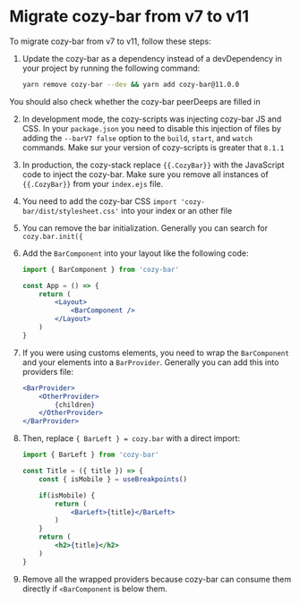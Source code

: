 # Migrate cozy-bar from v7 to v11

To migrate cozy-bar from v7 to v11, follow these steps:

1. Update the cozy-bar as a dependency instead of a devDependency in your project by running the following command:
   ```bash
   yarn remove cozy-bar --dev && yarn add cozy-bar@11.0.0
   ```
You should also check whether the cozy-bar peerDeeps are filled in

2. In development mode, the cozy-scripts was injecting cozy-bar JS and CSS. In your `package.json` you need to disable this injection of files by adding the `--barV7 false` option to the `build`, `start`, and `watch` commands. Make sur your version of cozy-scripts is greater that `8.1.1`

3. In production, the cozy-stack replace `{{.CozyBar}}` with the JavaScript code to inject the cozy-bar. Make sure you remove all instances of `{{.CozyBar}}` from your `index.ejs` file.

4. You need to add the cozy-bar CSS `import 'cozy-bar/dist/stylesheet.css'` into your index or an other file

5. You can remove the bar initialization. Generally you can search for `cozy.bar.init({`

6. Add the `BarComponent` into your layout like the following code:
   ```jsx
   import { BarComponent } from 'cozy-bar'

   const App = () => {
       return (
           <Layout>
               <BarComponent />
           </Layout>
       )
   }
   ```

7. If you were using customs elements, you need to wrap the `BarComponent` and your elements into a `BarProvider`. Generally you can add this into providers file:
    ```jsx
    <BarProvider>
        <OtherProvider>
            {children}
        </OtherProvider>
    </BarProvider>
    ```

8. Then, replace `{ BarLeft } = cozy.bar` with a direct import:
   ```jsx
   import { BarLeft } from 'cozy-bar'

   const Title = ({ title }) => {
       const { isMobile } = useBreakpoints()

       if(isMobile) {
           return (
               <BarLeft>{title}</BarLeft>
           )
       }
       return (
           <h2>{title}</h2>
       )
   }
   ```

9. Remove all the wrapped providers because cozy-bar can consume them directly if `<BarComponent` is below them.

